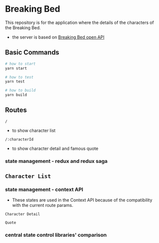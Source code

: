 # Breaking Bed

This repository is for the application where the details of the characters of the Breaking Bed.

- the server is based on [Breaking Bed open API](https://github.com/timbiles/Breaking-Bad--API)

## Basic Commands

```bash
# how to start
yarn start

# how to test
yarn test

# how to build
yarn build
```

## Routes

`/`

- to show character list

`/:characterId`

- to show character detail and famous quote

### state management - redux and redux saga

`Character List`
- 


### state management - context API
- These states are used in the Context API because of the compatibility with the current route params.

`Character Detail`

`Quote`

### central state control libraries' comparison